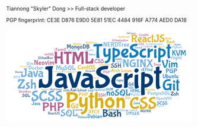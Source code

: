 Tiannong "Skyler" Dong >> Full-stack developer

PGP fingerprint: CE3E D876 E9D0 5E81 51EC 4484 916F A774 AED0 DA18

<img src="https://raw.githubusercontent.com/dongskyler/dongskyler/main/word-art.png" alt="Figure of interests" width="600"/>
